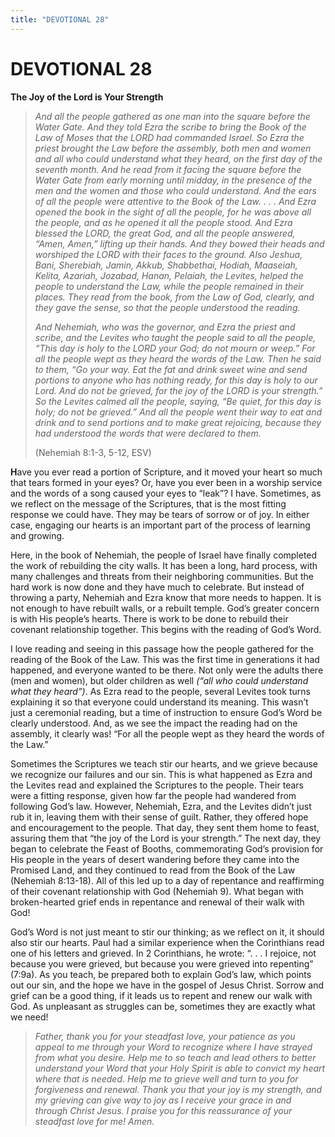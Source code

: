 ```yaml
---
title: "DEVOTIONAL 28"
---
```

# DEVOTIONAL 28

**The Joy of the Lord is Your Strength**

> *And all the people gathered as one man into the square before the
> Water Gate. And they told Ezra the scribe to bring the Book of the Law
> of Moses that the LORD had commanded Israel. So Ezra the priest
> brought the Law before the assembly, both men and women and all who
> could understand what they heard, on the first day of the seventh
> month. And he read from it facing the square before the Water Gate
> from early morning until midday, in the presence of the men and the
> women and those who could understand. And the ears of all the people
> were attentive to the Book of the Law. . . . And Ezra opened the book
> in the sight of all the people, for he was above all the people, and
> as he opened it all the people stood. And Ezra blessed the LORD, the
> great God, and all the people answered, “Amen, Amen,” lifting up their
> hands. And they bowed their heads and worshiped the LORD with their
> faces to the ground. Also Jeshua, Bani, Sherebiah, Jamin, Akkub,
> Shabbethai, Hodiah, Maaseiah, Kelita, Azariah, Jozabad, Hanan,
> Pelaiah, the Levites, helped the people to understand the Law, while
> the people remained in their places. They read from the book, from the
> Law of God, clearly, and they gave the sense, so that the people
> understood the reading.*
>
> *And Nehemiah, who was the governor, and Ezra the priest and scribe,
> and the Levites who taught the people said to all the people, “This
> day is holy to the LORD your God; do not mourn or weep.” For all the
> people wept as they heard the words of the Law. Then he said to them,
> “Go your way. Eat the fat and drink sweet wine and send portions to
> anyone who has nothing ready, for this day is holy to our Lord. And do
> not be grieved, for the joy of the LORD is your strength.” So the
> Levites calmed all the people, saying, “Be quiet, for this day is
> holy; do not be grieved.” And all the people went their way to eat and
> drink and to send portions and to make great rejoicing, because they
> had understood the words that were declared to them.*
>
> (Nehemiah 8:1-3, 5-12, ESV)

**H**ave you ever read a portion of Scripture, and it moved your heart
so much that tears formed in your eyes? Or, have you ever been in a
worship service and the words of a song caused your eyes to “leak”? I
have. Sometimes, as we reflect on the message of the Scriptures, that is
the most fitting response we could have. They may be tears of sorrow or
of joy. In either case, engaging our hearts is an important part of the
process of learning and growing.

Here, in the book of Nehemiah, the people of Israel have finally
completed the work of rebuilding the city walls. It has been a long,
hard process, with many challenges and threats from their neighboring
communities. But the hard work is now done and they have much to
celebrate. But instead of throwing a party, Nehemiah and Ezra know that
more needs to happen. It is not enough to have rebuilt walls, or a
rebuilt temple. God’s greater concern is with His people’s hearts. There
is work to be done to rebuild their covenant relationship together. This
begins with the reading of God’s Word.

I love reading and seeing in this passage how the people gathered for
the reading of the Book of the Law. This was the first time in
generations it had happened, and everyone wanted to be there. Not only
were the adults there (men and women), but older children as well *(“all
who could understand what they heard”)*. As Ezra read to the people,
several Levites took turns explaining it so that everyone could
understand its meaning. This wasn’t just a ceremonial reading, but a
time of instruction to ensure God’s Word be clearly understood. And, as
we see the impact the reading had on the assembly, it clearly was! “For
all the people wept as they heard the words of the Law.”

Sometimes the Scriptures we teach stir our hearts, and we grieve because
we recognize our failures and our sin. This is what happened as Ezra and
the Levites read and explained the Scriptures to the people. Their tears
were a fitting response, given how far the people had wandered from
following God’s law. However, Nehemiah, Ezra, and the Levites didn’t
just rub it in, leaving them with their sense of guilt. Rather, they
offered hope and encouragement to the people. That day, they sent them
home to feast, assuring them that “the joy of the Lord is your
strength.” The next day, they began to celebrate the Feast of Booths,
commemorating God’s provision for His people in the years of desert
wandering before they came into the Promised Land, and they continued to
read from the Book of the Law (Nehemiah 8:13-18). All of this led up to
a day of repentance and reaffirming of their covenant relationship with
God (Nehemiah 9). What began with broken-hearted grief ends in
repentance and renewal of their walk with God!

God’s Word is not just meant to stir our thinking; as we reflect on it,
it should also stir our hearts. Paul had a similar experience when the
Corinthians read one of his letters and grieved. In 2 Corinthians, he
wrote: “. . . I rejoice, not because you were grieved, but because you
were grieved into repenting” (7:9a). As you teach, be prepared both to
explain God’s law, which points out our sin, and the hope we have in the
gospel of Jesus Christ. Sorrow and grief can be a good thing, if it
leads us to repent and renew our walk with God. As unpleasant as
struggles can be, sometimes they are exactly what we need!

> *Father, thank you for your steadfast love, your patience as you
> appeal to me through your Word to recognize where I have strayed from
> what you desire. Help me to so teach and lead others to better
> understand your Word that your Holy Spirit is able to convict my heart
> where that is needed. Help me to grieve well and turn to you for
> forgiveness and renewal. Thank you that your joy is my strength, and
> my grieving can give way to joy as I receive your grace in and through
> Christ Jesus. I praise you for this reassurance of your steadfast love
> for me! Amen.*

